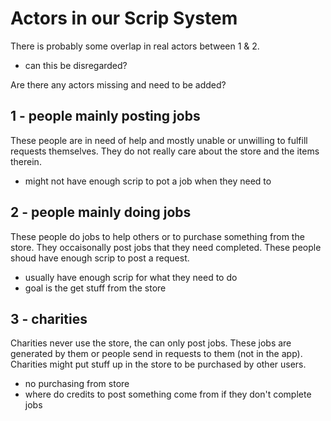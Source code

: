 # Actors in our Scrip System

There is probably some overlap in real actors between 1 & 2.

- can this be disregarded?

Are there any actors missing and need to be added?

## 1 - people mainly posting jobs

These people are in need of help and mostly unable or unwilling to fulfill requests themselves.
They do not really care about the store and the items therein.

- might not have enough scrip to pot a job when they need to 


## 2 - people mainly doing jobs

These people do jobs to help others or to purchase something from the store.
They occaisonally post jobs that they need completed.
These people shoud have enough scrip to post a request.

- usually have enough scrip for what they need to do
- goal is the get stuff from the store

## 3 - charities

Charities never use the store, the can only post jobs. These jobs are generated by them or people send in requests to them (not in the app).
Charities might put stuff up in the store to be purchased by other users.

- no purchasing from store
- where do credits to post something come from if they don't complete jobs



